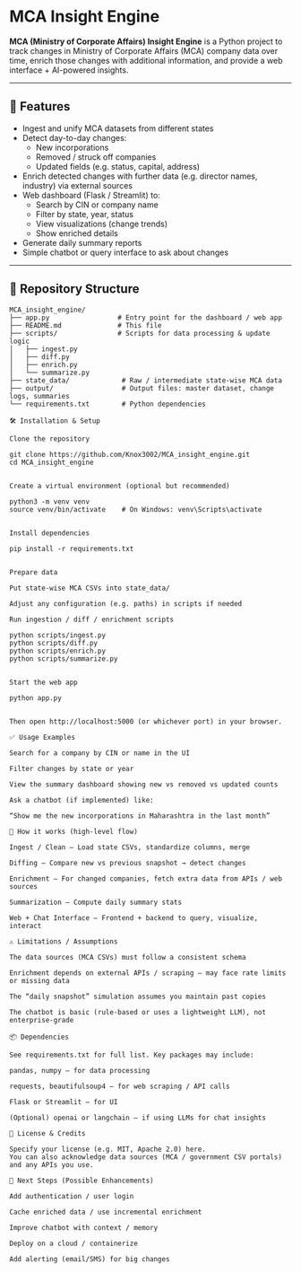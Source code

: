 # MCA Insight Engine

**MCA (Ministry of Corporate Affairs) Insight Engine** is a Python project to track changes in Ministry of Corporate Affairs (MCA) company data over time, enrich those changes with additional information, and provide a web interface + AI-powered insights.

---

## 🚀 Features

- Ingest and unify MCA datasets from different states  
- Detect day-to-day changes:
  - New incorporations  
  - Removed / struck off companies  
  - Updated fields (e.g. status, capital, address)  
- Enrich detected changes with further data (e.g. director names, industry) via external sources  
- Web dashboard (Flask / Streamlit) to:
  - Search by CIN or company name  
  - Filter by state, year, status  
  - View visualizations (change trends)  
  - Show enriched details  
- Generate daily summary reports  
- Simple chatbot or query interface to ask about changes

---

## 📂 Repository Structure

```text
MCA_insight_engine/
├── app.py                 # Entry point for the dashboard / web app  
├── README.md              # This file  
├── scripts/               # Scripts for data processing & update logic  
│   ├── ingest.py  
│   ├── diff.py  
│   ├── enrich.py  
│   └── summarize.py  
├── state_data/             # Raw / intermediate state-wise MCA data  
├── output/                 # Output files: master dataset, change logs, summaries  
└── requirements.txt        # Python dependencies  

🛠 Installation & Setup

Clone the repository

git clone https://github.com/Knox3002/MCA_insight_engine.git
cd MCA_insight_engine


Create a virtual environment (optional but recommended)

python3 -m venv venv
source venv/bin/activate    # On Windows: venv\Scripts\activate


Install dependencies

pip install -r requirements.txt


Prepare data

Put state-wise MCA CSVs into state_data/

Adjust any configuration (e.g. paths) in scripts if needed

Run ingestion / diff / enrichment scripts

python scripts/ingest.py
python scripts/diff.py
python scripts/enrich.py
python scripts/summarize.py


Start the web app

python app.py


Then open http://localhost:5000 (or whichever port) in your browser.

✅ Usage Examples

Search for a company by CIN or name in the UI

Filter changes by state or year

View the summary dashboard showing new vs removed vs updated counts

Ask a chatbot (if implemented) like:

“Show me the new incorporations in Maharashtra in the last month”

🧩 How it works (high-level flow)

Ingest / Clean — Load state CSVs, standardize columns, merge

Diffing — Compare new vs previous snapshot → detect changes

Enrichment — For changed companies, fetch extra data from APIs / web sources

Summarization — Compute daily summary stats

Web + Chat Interface — Frontend + backend to query, visualize, interact

⚠️ Limitations / Assumptions

The data sources (MCA CSVs) must follow a consistent schema

Enrichment depends on external APIs / scraping — may face rate limits or missing data

The “daily snapshot” simulation assumes you maintain past copies

The chatbot is basic (rule-based or uses a lightweight LLM), not enterprise-grade

📦 Dependencies

See requirements.txt for full list. Key packages may include:

pandas, numpy — for data processing

requests, beautifulsoup4 — for web scraping / API calls

Flask or Streamlit — for UI

(Optional) openai or langchain — if using LLMs for chat insights

📄 License & Credits

Specify your license (e.g. MIT, Apache 2.0) here.
You can also acknowledge data sources (MCA / government CSV portals) and any APIs you use.

🚧 Next Steps (Possible Enhancements)

Add authentication / user login

Cache enriched data / use incremental enrichment

Improve chatbot with context / memory

Deploy on a cloud / containerize

Add alerting (email/SMS) for big changes
